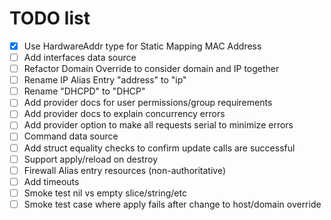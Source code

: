 # TODO list

- [X] Use HardwareAddr type for Static Mapping MAC Address
- [ ] Add interfaces data source
- [ ] Refactor Domain Override to consider domain and IP together
- [ ] Rename IP Alias Entry "address" to "ip"
- [ ] Rename "DHCPD" to "DHCP"
- [ ] Add provider docs for user permissions/group requirements
- [ ] Add provider docs to explain concurrency errors
- [ ] Add provider option to make all requests serial to minimize errors
- [ ] Command data source
- [ ] Add struct equality checks to confirm update calls are successful
- [ ] Support apply/reload on destroy
- [ ] Firewall Alias entry resources (non-authoritative)
- [ ] Add timeouts
- [ ] Smoke test nil vs empty slice/string/etc
- [ ] Smoke test case where apply fails after change to host/domain override
